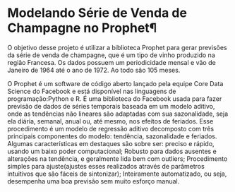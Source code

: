 # Modelando Série de Venda de Champagne no Prophet¶

O objetivo desse projeto é utilizar a biblioteca Prophet para gerar previsões da série de venda de champagne, que é um tipo de vinho produzido na região Francesa. Os dados possuem um periodicidade mensal e vão de Janeiro de 1964 até o ano de 1972. Ao todo são 105 meses.

O Prophet é um software de código aberto lançado pela equipe Core Data Science do Facebook e está disponível nas linguagens de programação:Python e R. É uma biblioteca do Facebook usada para fazer previsão de dados de séries temporais baseada em um modelo aditivo, onde as tendências não lineares são adaptadas com sua sazonalidade, seja ela diária, semanal, anual ou, até mesmo, nos efeitos de feriados. Esse procedimento é um modelo de regressão aditivo decomposto com três principais componentes do modelo: tendência, sazonalidade e feriados. Algumas características em destaques são sobre ser: preciso e rápido, usando um baixo poder computacional; Robusto para dados ausentes e alterações na tendência, e geralmente lida bem com outliers; Procedimento simples para ajuste(ajustes esses realizados através de parâmetros intuitivos que são fáceis de sintonizar); Inteiramente automatizado, ou seja, desempenha uma boa previsão sem muito esforço manual.
